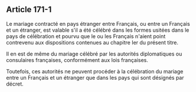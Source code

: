 Article 171-1
----
Le mariage contracté en pays étranger entre Français, ou entre un Français et un
étranger, est valable s'il a été célébré dans les formes usitées dans le pays de
célébration et pourvu que le ou les Français n'aient point contrevenu aux
dispositions contenues au chapitre Ier du présent titre.

Il en est de même du mariage célébré par les autorités diplomatiques ou
consulaires françaises, conformément aux lois françaises.

Toutefois, ces autorités ne peuvent procéder à la célébration du mariage entre
un Français et un étranger que dans les pays qui sont désignés par décret.
